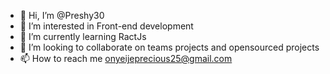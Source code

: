 - 👋 Hi, I’m @Preshy30
- 👀 I’m interested in Front-end development
- 🌱 I’m currently learning RactJs
- 💞️ I’m looking to collaborate on teams projects and opensourced projects
- 📫 How to reach me onyeijeprecious25@gmail.com

<!---
Preshy30/Preshy30 is a ✨ special ✨ repository because its `README.md` (this file) appears on your GitHub profile.
You can click the Preview link to take a look at your changes.
--->
